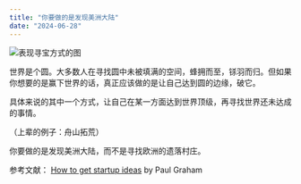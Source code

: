 ```yaml
---
title: "你要做的是发现美洲大陆"
date: "2024-06-28"
---
```


![表现寻宝方式的图](/images/treasure.jpg)

世界是个圆。大多数人在寻找圆中未被填满的空间，蜂拥而至，铩羽而归。但如果你想要的是赢下世界的话，真正应该做的是让自己达到圆的边缘，破它。

具体来说的其中一个方式，让自己在某一方面达到世界顶级，再寻找世界还未达成的事情。

（上辈的例子：舟山拓荒）

你要做的是发现美洲大陆，而不是寻找欧洲的遗落村庄。

参考文献：
[How to get startup ideas](https://paulgraham.com/startupideas.html) by Paul Graham
